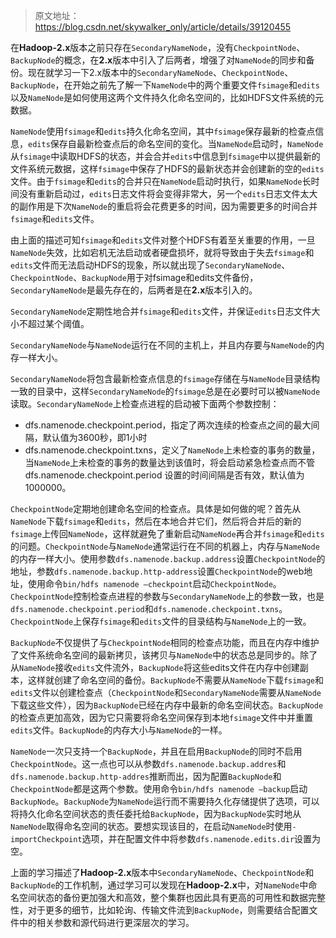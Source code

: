 > 原文地址： <https://blog.csdn.net/skywalker_only/article/details/39120455>

在**Hadoop-2.x**版本之前只存在`SecondaryNameNode`，没有`CheckpointNode`、`BackupNode`的概念，在**2.x**版本中引入了后两者，增强了对`NameNode`的同步和备份。现在就学习一下2.x版本中的`SecondaryNameNode`、`CheckpointNode`、`BackupNode`，在开始之前先了解一下`NameNode`中的两个重要文件`fsimage`和`edits`以及`NameNode`是如何使用这两个文件持久化命名空间的，比如HDFS文件系统的元数据。

`NameNode`使用`fsimage`和`edits`持久化命名空间，其中`fsimage`保存最新的检查点信息，`edits`保存自最新检查点后的命名空间的变化。当`NameNode`启动时，`NameNode`从`fsimage`中读取HDFS的状态，并会合并`edits`中信息到`fsimage`中以提供最新的文件系统元数据，这样`fsimage`中保存了HDFS的最新状态并会创建新的空的`edits`文件。由于`fsimage`和`edits`的合并只在`NameNode`启动时执行，如果`NameNode`长时间没有重新启动过，`edits`日志文件将会变得非常大，另一个`edits`日志文件太大的副作用是下次`NameNode`的重启将会花费更多的时间，因为需要更多的时间合并`fsimage`和`edits`文件。

由上面的描述可知`fsimage`和`edits`文件对整个HDFS有着至关重要的作用，一旦`NameNode`失效，比如宕机无法启动或者硬盘损坏，就将导致由于失去`fsimage`和`edits`文件而无法启动HDFS的现象，所以就出现了`SecondaryNameNode`、`CheckpointNode`、`BackupNode`用于对fsimage和edits文件备份，`SecondaryNameNode`是最先存在的，后两者是在**2.x**版本引入的。

`SecondaryNameNode`定期性地合并`fsimage`和`edits`文件，并保证`edits`日志文件大小不超过某个阈值。

`SecondaryNameNode`与`NameNode`运行在不同的主机上，并且内存要与`NameNode`的内存一样大小。

`SecondaryNameNode`将包含最新检查点信息的`fsimage`存储在与`NameNode`目录结构一致的目录中，这样`SecondaryNameNode`的`fsimage`总是在必要时可以被`NameNode`读取。`SecondaryNameNode`上检查点进程的启动被下面两个参数控制：

- dfs.namenode.checkpoint.period，指定了两次连续的检查点之间的最大间隔，默认值为3600秒，即1小时
- dfs.namenode.checkpoint.txns，定义了`NameNode`上未检查的事务的数量，当`NameNode`上未检查的事务的数量达到该值时，将会启动紧急检查点而不管 dfs.namenode.checkpoint.period 设置的时间间隔是否有效，默认值为1000000。

`CheckpointNode`定期地创建命名空间的检查点。具体是如何做的呢？首先从`NameNode`下载`fsimage`和`edits`，然后在本地合并它们，然后将合并后的新的`fsimage`上传回`NameNode`，这样就避免了重新启动`NameNode`再合并`fsimage`和`edits`的问题。`CheckpointNode`与`NameNode`通常运行在不同的机器上，内存与`NameNode`的内存一样大小。使用参数`dfs.namenode.backup.address`设置`CheckpointNode`的地址，参数`dfs.namenode.backup.http-address`设置`CheckpointNode`的web地址，使用命令`bin/hdfs namenode –checkpoint`启动`CheckpointNode`。`CheckpointNode`控制检查点进程的参数与`SecondaryNameNode`上的参数一致，也是`dfs.namenode.checkpoint.period`和`dfs.namenode.checkpoint.txns`。`CheckpointNode`上保存`fsimage`和`edits`文件的目录结构与`NameNode`上的一致。

`BackupNode`不仅提供了与`CheckpointNode`相同的检查点功能，而且在内存中维护了文件系统命名空间的最新拷贝，该拷贝与`NameNode`中的状态总是同步的。除了从`NameNode`接收`edits`文件流外，`BackupNode`将这些edits文件在内存中创建副本，这样就创建了命名空间的备份。`BackupNode`不需要从`NameNode`下载`fsimage`和`edits`文件以创建检查点（`CheckpointNode`和`SecondaryNameNode`需要从`NameNode`下载这些文件），因为`BackupNode`已经在内存中最新的命名空间状态。`BackupNode`的检查点更加高效，因为它只需要将命名空间保存到本地`fsimage`文件中并重置`edits`文件。`BackupNode`的内存大小与`NameNode`的一样。

`NameNode`一次只支持一个`BackupNode`，并且在启用`BackupNode`的同时不启用`CheckpointNode`。这一点也可以从参数`dfs.namenode.backup.addres`和`dfs.namenode.backup.http-addres`推断而出，因为配置`BackupNode`和`CheckpointNode`都是这两个参数。使用命令`bin/hdfs namenode –backup`启动`BackupNode`。`BackupNode`为`NameNode`运行而不需要持久化存储提供了选项，可以将持久化命名空间状态的责任委托给`BackupNode`，因为`BackupNode`实时地从`NameNode`取得命名空间的状态。要想实现该目的，在启动`NameNode`时使用`-importCheckpoint`选项，并在配置文件中将参数`dfs.namenode.edits.dir`设置为空。

上面的学习描述了**Hadoop-2.x**版本中`SecondaryNameNode`、`CheckpointNode`和`BackupNode`的工作机制，通过学习可以发现在**Hadoop-2.x**中，对`NameNode`中命名空间状态的备份更加强大和高效，整个集群也因此具有更高的可用性和数据完整性，对于更多的细节，比如轮询、传输文件流到`BackupNode`，则需要结合配置文件中的相关参数和源代码进行更深层次的学习。